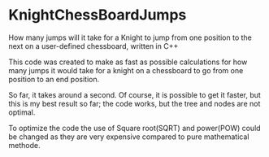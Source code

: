 # KnightChessBoardJumps
How many jumps will it take for a Knight to jump from one position to the next on a user-defined chessboard, written in C++

This code was created to make as fast as possible calculations for how many jumps it would take for a knight on a chessboard to go from one position to an end position.

So far, it takes around a second. Of course, it is possible to get it faster, but this is my best result so far; the code works, but the tree and nodes are not optimal.

To optimize the code the use of Square root(SQRT) and power(POW) could be changed as they are very expensive compared to pure mathematical methode.
